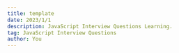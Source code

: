 ```yaml
---
title: template
date: 2023/1/1
description: JavaScript Interview Questions Learning.
tag: JavaScript Interview Questions
author: You
---
```






